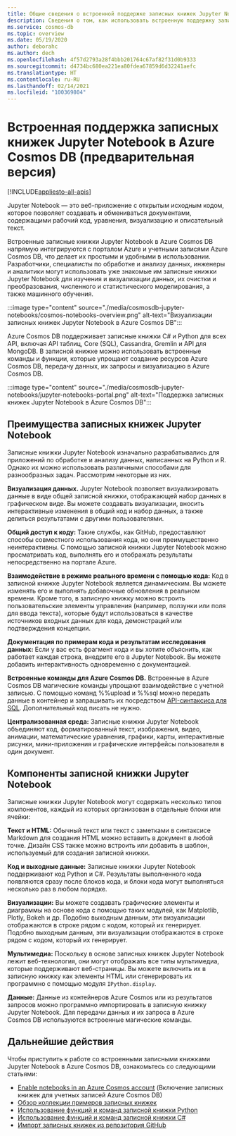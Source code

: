 ```yaml
---
title: Общие сведения о встроенной поддержке записных книжек Jupyter Notebook в Azure Cosmos DB (предварительная версия)
description: Сведения о том, как использовать встроенную поддержку записных книжек Jupyter Notebook в Azure Cosmos DB для интерактивного выполнения запросов.
ms.service: cosmos-db
ms.topic: overview
ms.date: 05/19/2020
author: deborahc
ms.author: dech
ms.openlocfilehash: 4f57d2793a28f4bbb201764c67af82f31d0b9333
ms.sourcegitcommit: d4734bc680ea221ea80fdea67859d6d32241aefc
ms.translationtype: HT
ms.contentlocale: ru-RU
ms.lasthandoff: 02/14/2021
ms.locfileid: "100369804"
---
```

# <a name="built-in-jupyter-notebooks-support-in-azure-cosmos-db-preview"></a>Встроенная поддержка записных книжек Jupyter Notebook в Azure Cosmos DB (предварительная версия)
[!INCLUDE[appliesto-all-apis](includes/appliesto-all-apis.md)]

Jupyter Notebook — это веб-приложение с открытым исходным кодом, которое позволяет создавать и обмениваться документами, содержащими рабочий код, уравнения, визуализацию и описательный текст. 

Встроенные записные книжки Jupyter Notebook в Azure Cosmos DB напрямую интегрируются с порталом Azure и учетными записями Azure Cosmos DB, что делает их простыми и удобными в использовании. Разработчики, специалисты по обработке и анализу данных, инженеры и аналитики могут использовать уже знакомые им записные книжки Jupyter Notebook для изучения и визуализации данных, их очистки и преобразования, численного и статистического моделирования, а также машинного обучения.

:::image type="content" source="./media/cosmosdb-jupyter-notebooks/cosmos-notebooks-overview.png" alt-text="Визуализации записных книжек Jupyter Notebook в Azure Cosmos DB":::

Azure Cosmos DB поддерживает записные книжки C# и Python для всех API, включая API таблиц, Core (SQL), Cassandra, Gremlin и API для MongoDB. В записной книжке можно использовать встроенные команды и функции, которые упрощают создание ресурсов Azure Cosmos DB, передачу данных, их запросы и визуализацию в Azure Cosmos DB. 

:::image type="content" source="./media/cosmosdb-jupyter-notebooks/jupyter-notebooks-portal.png" alt-text="Поддержка записных книжек Jupyter Notebook в Azure Cosmos DB":::

## <a name="benefits-of-jupyter-notebooks"></a>Преимущества записных книжек Jupyter Notebook

Записные книжки Jupyter Notebook изначально разрабатывались для приложений по обработке и анализу данных, написанных на Python и R. Однако их можно использовать различными способами для разнообразных задач. Рассмотрим некоторые из них.

**Визуализация данных.** Jupyter Notebook позволяет визуализировать данные в виде общей записной книжки, отображающей набор данных в графическом виде. Вы можете создавать визуализации, вносить интерактивные изменения в общий код и набор данных, а также делиться результатами с другими пользователями.

**Общий доступ к коду:** Такие службы, как GitHub, предоставляют способы совместного использования кода, но они преимущественно неинтерактивны. С помощью записной книжки Jupyter Notebook можно просматривать код, выполнять его и отображать результаты непосредственно на портале Azure.

**Взаимодействие в режиме реального времени с помощью кода:** Код в записной книжке Jupyter Notebook является динамическим. Вы можете изменять его и выполнять добавочные обновления в реальном времени. Кроме того, в записную книжку можно встроить пользовательские элементы управления (например, ползунки или поля для ввода текста), которые будут использоваться в качестве источников входных данных для кода, демонстраций или подтверждения концепции.

**Документация по примерам кода и результатам исследования данных:** Если у вас есть фрагмент кода и вы хотите объяснить, как работает каждая строка, внедрите его в Jupyter Notebook. Вы можете добавить интерактивность одновременно с документацией.

**Встроенные команды для Azure Cosmos DB.** Встроенные в Azure Cosmos DB магические команды упрощают взаимодействие с учетной записью. С помощью команд %%upload и %%sql можно передать данные в контейнер и запрашивать их посредством [API-синтаксиса для SQL](sql-query-getting-started.md). Дополнительный код писать не нужно.

**Централизованная среда:** Записные книжки Jupyter Notebook объединяют код, форматированный текст, изображения, видео, анимации, математические уравнения, графики, карты, интерактивные рисунки, мини-приложения и графические интерфейсы пользователя в один документ.

## <a name="components-of-a-jupyter-notebook"></a>Компоненты записной книжки Jupyter Notebook

Записные книжки Jupyter Notebook могут содержать несколько типов компонентов, каждый из которых организован в отдельные блоки или ячейки:

**Текст и HTML:** Обычный текст или текст с заметками в синтаксисе Markdown для создания HTML можно вставить в документ в любой точке. Дизайн CSS также можно встроить или добавить в шаблон, используемый для создания записной книжки.

**Код и выходные данные:** Записные книжки Jupyter Notebook поддерживают код Python и C#. Результаты выполненного кода появляются сразу после блоков кода, и блоки кода могут выполняться несколько раз в любом порядке.

**Визуализации:** Вы можете создавать графические элементы и диаграммы на основе кода с помощью таких модулей, как Matplotlib, Plotly, Bokeh и др. Подобно выходным данным, эти визуализации отображаются в строке рядом с кодом, который их генерирует. Подобно выходным данным, эти визуализации отображаются в строке рядом с кодом, который их генерирует.

**Мультимедиа:** Поскольку в основе записных книжек Jupyter Notebook лежит веб-технология, они могут отображать все типы мультимедиа, которые поддерживают веб-страницы. Вы можете включить их в записную книжку как элементы HTML или сгенерировать их программно с помощью модуля `IPython.display`.

**Данные:** Данные из контейнеров Azure Cosmos или из результатов запросов можно программно импортировать в записную книжку Jupyter Notebook. Для передачи данных и их запроса в Azure Cosmos DB используются встроенные магические команды. 

## <a name="next-steps"></a>Дальнейшие действия

Чтобы приступить к работе со встроенными записными книжками Jupyter Notebook в Azure Cosmos DB, ознакомьтесь со следующими статьями:

* [Enable notebooks in an Azure Cosmos account](enable-notebooks.md) (Включение записных книжек для учетных записей Azure Cosmos DB)
* [Обзор коллекции примеров записных книжек](https://cosmos.azure.com/gallery.html)
* [Использование функций и команд записной книжки Python](use-python-notebook-features-and-commands.md)
* [Использование функций и команд записной книжки C#](use-csharp-notebook-features-and-commands.md)
* [Импорт записных книжек из репозитория GitHub](import-github-notebooks.md)